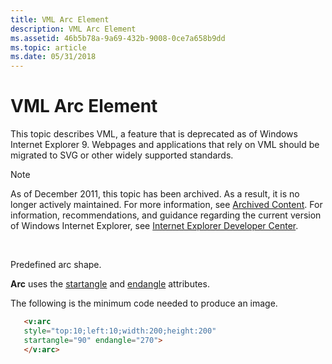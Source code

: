 ```yaml
---
title: VML Arc Element
description: VML Arc Element
ms.assetid: 46b5b78a-9a69-432b-9008-0ce7a658b9dd
ms.topic: article
ms.date: 05/31/2018
---
```


# VML Arc Element

This topic describes VML, a feature that is deprecated as of Windows Internet Explorer 9. Webpages and applications that rely on VML should be migrated to SVG or other widely supported standards.

> [!Note]  
> As of December 2011, this topic has been archived. As a result, it is no longer actively maintained. For more information, see [Archived Content](https://docs.microsoft.com/previous-versions/windows/internet-explorer/ie-developer/). For information, recommendations, and guidance regarding the current version of Windows Internet Explorer, see [Internet Explorer Developer Center](https://go.microsoft.com/fwlink/p/?linkid=204313).

 

Predefined arc shape.

**Arc** uses the [startangle](msdn-online-vml-startangle-attribute.md) and [endangle](msdn-online-vml-endangle-attribute.md) attributes.

The following is the minimum code needed to produce an image.


```HTML
   <v:arc
   style="top:10;left:10;width:200;height:200"
   startangle="90" endangle="270">
   </v:arc>
```





 

 




